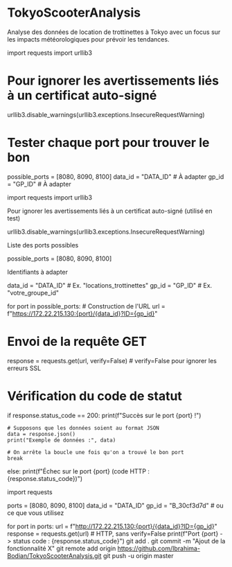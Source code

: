 # TokyoScooterAnalysis
Analyse des données de location de trottinettes à Tokyo avec un focus sur les impacts météorologiques pour prévoir les tendances.


import requests
import urllib3

# Pour ignorer les avertissements liés à un certificat auto-signé
urllib3.disable_warnings(urllib3.exceptions.InsecureRequestWarning)

# Tester chaque port pour trouver le bon
possible_ports = [8080, 8090, 8100]
data_id = "DATA_ID"  # À adapter
gp_id = "GP_ID"      # À adapter

import requests import urllib3 

Pour ignorer les avertissements liés à un certificat auto-signé (utilisé en test) 

urllib3.disable_warnings(urllib3.exceptions.InsecureRequestWarning) 

Liste des ports possibles 

possible_ports = [8080, 8090, 8100] 

Identifiants à adapter 

data_id = "DATA_ID" # Ex. "locations_trottinettes" gp_id = "GP_ID" # Ex. "votre_groupe_id" 

for port in possible_ports: # Construction de l'URL url = f"https://172.22.215.130:{port}/{data_id}?ID={gp_id}" 

# Envoi de la requête GET 
response = requests.get(url, verify=False)  # verify=False pour ignorer les erreurs SSL 
 
# Vérification du code de statut 
if response.status_code == 200: 
    print(f"Succès sur le port {port} !") 
     
    # Supposons que les données soient au format JSON 
    data = response.json() 
    print("Exemple de données :", data) 
     
    # On arrête la boucle une fois qu'on a trouvé le bon port 
    break 
else: 
    print(f"Échec sur le port {port} (code HTTP : {response.status_code})") 
 

 import requests

ports = [8080, 8090, 8100]
data_id = "DATA_ID"
gp_id = "B_30cf3d7d"  # ou ce que vous utilisez

for port in ports:
    url = f"http://172.22.215.130:{port}/{data_id}?ID={gp_id}"
    response = requests.get(url)  # HTTP, sans verify=False
    print(f"Port {port} -> status code : {response.status_code}")
git add .
git commit -m "Ajout de la fonctionnalité X"
git remote add origin https://github.com/Ibrahima-Bodian/TokyoScooterAnalysis.git
git push -u origin master

